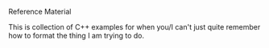 Reference Material

This is collection of C++ examples for when you/I can't just quite remember how to format the thing I am trying to do.
